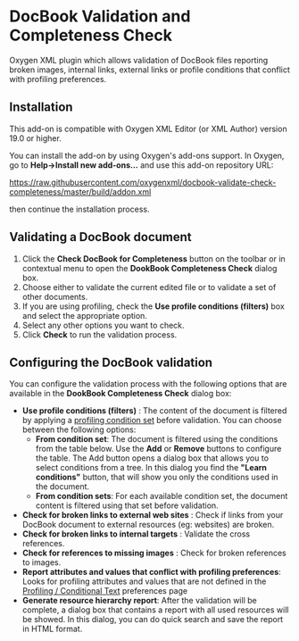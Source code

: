 # DocBook Validation and Completeness Check 
Oxygen XML plugin which allows validation of DocBook files reporting broken images, internal links, external links or profile conditions that conflict with profiling preferences.

## Installation


This add-on is compatible with Oxygen XML Editor (or XML Author) version 19.0 or higher. 

You can install the add-on by using Oxygen's add-ons support. In Oxygen, go to **Help->Install new add-ons...** and use this add-on repository URL:

https://raw.githubusercontent.com/oxygenxml/docbook-validate-check-completeness/master/build/addon.xml

then continue the installation process.


## Validating a DocBook document

1. Click the **Check DocBook for Completeness** button on the toolbar or in contextual menu to open the **DookBook Completeness Check** dialog box.
2. Choose either to validate the current edited file or to validate a set of other documents.
3. If you are using profiling, check the **Use profile conditions (filters)** box and select the appropriate option.
4. Select any other options you want to check.
5. Click **Check** to run the validation process.

## Configuring the DocBook validation
You can configure the validation process with the following options that are available in the **DookBook Completeness Check** dialog box:

* **Use profile conditions (filters)** :
The content of the document is filtered by applying a [profiling condition set](https://www.oxygenxml.com/doc/versions/19.0/ug-author/topics/preferences-profiling-conditions.html#preferences-profiling-conditions) before validation. 
You can choose between the following options:
   + **From condition set**: The document is filtered using the conditions from the table below. Use the **Add** or **Remove** buttons to configure the table. The Add button opens a dialog box that allows you to select conditions from a tree. In this dialog you find the **"Learn conditions"** button, that will show you only the conditions used in the document.
  + **From condition sets**:  For each available condition set, the document content is filtered using that set before validation.
* **Check for broken links to external web sites** : Check if links from your DocBook document to external resources (eg: websites) are broken.
* **Check for broken links to internal targets** : Validate the cross references.
* **Check for references to missing images** : Check for broken references to images.
* **Report attributes and values that conflict with profiling preferences**:
Looks for profiling attributes and values that are not defined in the [Profiling / Conditional Text](https://www.oxygenxml.com/doc/versions/19.0/ug-author/topics/preferences-profiling-conditions.html#preferences-profiling-conditions) preferences page
* **Generate resource hierarchy report**: After the validation will be complete, a dialog box that contains a report with all used resources will be showed. In this dialog, you can do quick search and save the report in HTML format.   